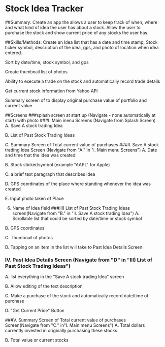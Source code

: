# Stock Idea Tracker

##Summary: 
Create an app the allows a user to keep track of when, where and what kind of idea the user has about a stock.  Allow the user to purchase the stock and show current price of any stocks the user has.

##Skills/Methods: 
Create an Idea list that has a date and time stamp, Stock ticker symbol, description of the idea, gps, and photo of location when idea entered.

Sort by date/time, stock symbol, and gps

Create thumbnail list of photos

Ability to execute a trade on the stock and automatically record trade details

Get current stock information from Yahoo API

Summary screen of to display original purchase value of portfolio and current value

##Screens
###splash screen at start up (Navigate - none automatically at start)
with photo
###I. Main menu Screens (Navigate from Splash Screen)
A. Save A stock trading Idea

B. List of Past Stock Trading Ideas

C. Summary Screen of Total current value of purchases
###II. Save A stock trading Idea Screen (Navigate from "A." in "I. Main menu Screens")
A. Date and time that the idea was created

B. Stock sticker/symbol (example "AAPL" for Apple)

C. a brief text paragraph that describes idea

D. GPS coordinates of the place where standing whenever the idea was created

E. Input photo taken of Place

6. Name of Idea field
###III) List of Past Stock Trading Ideas screen(Navigate from "B." in "II. Save A stock trading Idea")
A. Scrollable list that could be sorted by date/time or stock symbol

B. GPS coordinates

C. Thumbnail of photos

D. Tapping on an item in the list will take to Past Idea Details Screen
### IV. Past Idea Details Screen (Navigate from "D" in "III) List of Past Stock Trading Ideas")
A. list everything in the "Save A stock trading Idea" screen

B. Allow editing of the text description

C. Make a purchase of the stock and automatically record date/time of purchase

D. "Get Current Price" Button

###V. Summary Screen of Total current value of purchases Screen(Navigate from "C." in"I. Main menu Screens")
A. Total dollars currently invested in originally purchasing these stocks.

B. Total value or current stocks